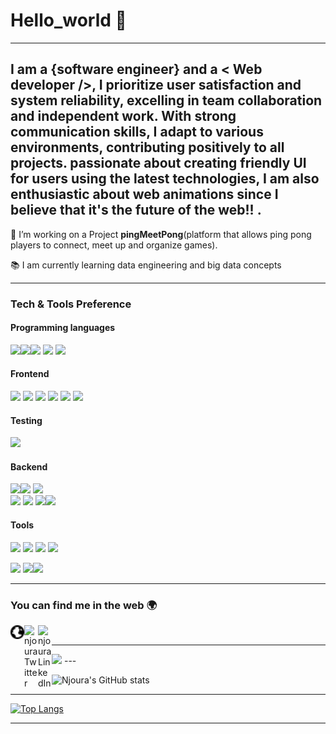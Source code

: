 # Hello_world 👋


---


## I am a {software engineer} and a < Web developer />,  I prioritize user satisfaction and system reliability, excelling in team collaboration and independent work. With strong communication skills, I  adapt to various environments, contributing positively to all projects. passionate about creating friendly UI for users using the latest technologies, I am also enthusiastic about web animations since I believe that it's the future of the web!! . 
 
 🔭 I’m working on a Project **pingMeetPong**(platform that allows ping pong players to connect, meet up and organize games).
 
 :books: I am currently learning data engineering and big data concepts

 ---
 
 ### Tech & Tools Preference
 
 #### Programming languages
<img src="https://img.shields.io/badge/JavaScript-323330?style=for-the-badge&logo=javascript&logoColor=F7DF1E"><img src = "https://img.shields.io/badge/TypeScript-007ACC?style=for-the-badge&logo=typescript&logoColor=white"><img src="https://img.shields.io/badge/Java-ED8B00?style=for-the-badge&logo=java&logoColor=white"> <img src="https://img.shields.io/badge/C%23-239120?style=for-the-badge&logo=c-sharp&logoColor=white"> <img src="https://img.shields.io/badge/Python-3776AB?style=for-the-badge&logo=python&logoColor=white"> <br />
#### Frontend
<img src="https://img.shields.io/badge/React-20232A?style=for-the-badge&logo=react&logoColor=61DAFB"> <img src="https://img.shields.io/badge/Tailwind_CSS-38B2AC?style=for-the-badge&logo=tailwind-css&logoColor=white"> <img src="https://img.shields.io/badge/Sass-CC6699?style=for-the-badge&logo=sass&logoColor=white"> 
<img src="https://img.shields.io/badge/Bootstrap-563D7C?style=for-the-badge&logo=bootstrap&logoColor=white"> <img src ="https://img.shields.io/badge/Framer-black?style=for-the-badge&logo=framer&logoColor=blue"> <img src ="https://img.shields.io/badge/Material--UI-0081CB?style=for-the-badge&logo=material-ui&logoColor=white"> <br />
#### Testing 
<img src="https://img.shields.io/badge/Jest-323330?style=for-the-badge&logo=Jest&logoColor=white">

#### Backend
<img src="https://img.shields.io/badge/Express.js-404D59?style=for-the-badge"><img src="https://img.shields.io/badge/Node.js-43853D?style=for-the-badge&logo=node.js&logoColor=white"> <img src="https://img.shields.io/badge/.NET-5C2D91?style=for-the-badge&logo=.net&logoColor=white"> <br />
<img src="https://img.shields.io/badge/MongoDB-4EA94B?style=for-the-badge&logo=mongodb&logoColor=white"> <img src="https://img.shields.io/badge/MySQL-005C84?style=for-the-badge&logo=mysql&logoColor=white"> <img src ="https://img.shields.io/badge/Microsoft_SQL_Server-CC2927?style=for-the-badge&logo=microsoft-sql-server&logoColor=white"><img src="https://img.shields.io/badge/-Progressive Web Apps-5A0FC8?style=flat"><br />

#### Tools
<img src="https://img.shields.io/badge/GIT-E44C30?style=for-the-badge&logo=git&logoColor=white"> <img src="https://img.shields.io/badge/GitHub-100000?style=for-the-badge&logo=github&logoColor=white"> 
<img src="https://img.shields.io/badge/Amazon_AWS-232F3E?style=for-the-badge&logo=amazon-aws&logoColor=white"> <img src="https://img.shields.io/badge/Vercel-000000?style=for-the-badge&logo=vercel&logoColor=white">

<img src="http://img.shields.io/badge/-VS%20Code-007ACC?style=flat&logo=visual%20studio%20code&logoColor=white"> 
<img src ="https://img.shields.io/badge/Figma-F24E1E?style=for-the-badge&logo=figma&logoColor=white"><img src="https://img.shields.io/badge/Canva-%2300C4CC.svg?&style=for-the-badge&logo=Canva&logoColor=white">



---

### You can find me in the web 🌍
[<img align="left" alt="njoura github" width="22px" src="https://raw.githubusercontent.com/iconic/open-iconic/master/svg/globe.svg" />][website]

[<img align="left" alt="njoura Twitter" width="22px" src="https://cdn.jsdelivr.net/npm/simple-icons@v3/icons/twitter.svg" />][twitter]
[<img align="left" alt="njoura LinkedIn" width="22px" src="https://cdn.jsdelivr.net/npm/simple-icons@v3/icons/linkedin.svg" />][linkedin]

<br/>

---
<img src="https://img.shields.io/github/followers/Njoura7?label=Follow" style=" float:left, margin-right:10px" /> 
---

![Njoura's GitHub stats](https://github-readme-stats.vercel.app/api?username=Njoura7&show_icons=true&theme=transparent)

---

[![Top Langs](https://github-readme-stats.vercel.app/api/top-langs/?username=Njoura7&hide_progress=true)](https://github.com/anuraghazra/github-readme-stats)


---



[website]: https://njourawebdev.netlify.app/
[linkedin]:https://www.linkedin.com/in/anas-mohamed-aziz-najjar-400672200/
[twitter]: https://twitter.com/Njoura7
[instagram]: https://www.instagram.com/web.dev_njoura/


